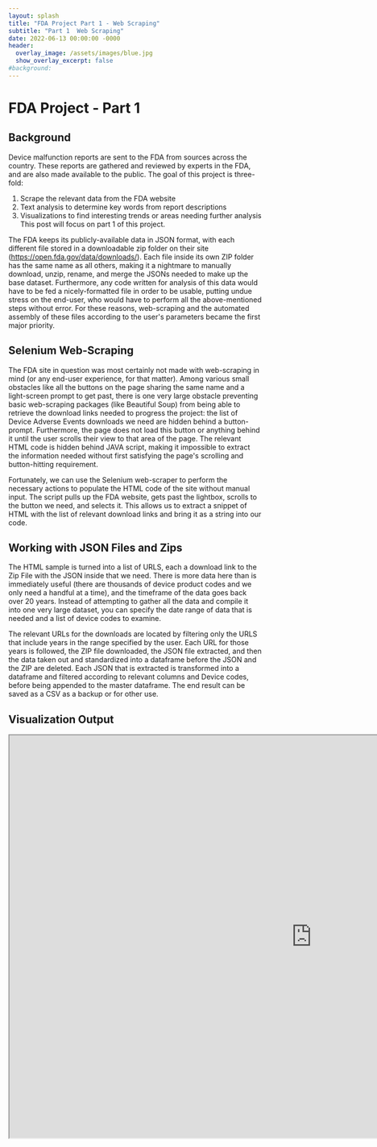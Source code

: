 ```yaml
---
layout: splash
title: "FDA Project Part 1 - Web Scraping"
subtitle: "Part 1  Web Scraping"
date: 2022-06-13 00:00:00 -0000
header:
  overlay_image: /assets/images/blue.jpg
  show_overlay_excerpt: false
#background: 
---
```


# FDA Project - Part 1
## Background
Device malfunction reports are sent to the FDA from sources across the country. These reports are gathered and reviewed by experts in the FDA, and are also made available to the public. The goal of this project is three-fold:
1. Scrape the relevant data from the FDA website
2. Text analysis to determine key words from report descriptions
3. Visualizations to find interesting trends or areas needing further analysis
This post will focus on part 1 of this project.

The FDA keeps its publicly-available data in JSON format, with each different file stored in a downloadable zip folder on their site (https://open.fda.gov/data/downloads/). Each file inside its own ZIP folder has the same name as all others, making it a nightmare to manually download, unzip, rename, and merge the JSONs needed to make up the base dataset. Furthermore, any code written for analysis of this data would have to be fed a nicely-formatted file in order to be usable, putting undue stress on the end-user, who would have to perform all the above-mentioned steps without error. For these reasons, web-scraping and the automated assembly of these files according to the user's parameters became the first major priority.

## Selenium Web-Scraping
The FDA site in question was most certainly not made with web-scraping in mind (or any end-user experience, for that matter). Among various small obstacles like all the buttons on the page sharing the same name and a light-screen prompt to get past, there is one very large obstacle preventing basic web-scraping packages (like Beautiful Soup) from being able to retrieve the download links needed to progress the project: the list of Device Adverse Events downloads we need are hidden behind a button-prompt. Furthermore, the page does not load this button or anything behind it until the user scrolls their view to that area of the page. The relevant HTML code is hidden behind JAVA script, making it impossible to extract the information needed without first satisfying the page's scrolling and button-hitting requirement.

Fortunately, we can use the Selenium web-scraper to perform the necessary actions to populate the HTML code of the site without manual input. The script pulls up the FDA website, gets past the lightbox, scrolls to the button we need, and selects it. This allows us to extract a snippet of HTML with the list of relevant download links and bring it as a string into our code.

## Working with JSON Files and Zips
The HTML sample is turned into a list of URLS, each a download link to the Zip File with the JSON inside that we need. There is more data here than is immediately useful (there are thousands of device product codes and we only need a handful at a time), and the timeframe of the data goes back over 20 years. Instead of attempting to gather all the data and compile it into one very large dataset, you can specify the date range of data that is needed and a list of device codes to examine.

The relevant URLs for the downloads are located by filtering only the URLS that include years in the range specified by the user. Each URL for those years is followed, the ZIP file downloaded, the JSON file extracted, and then the data taken out and standardized into a dataframe before the JSON and the ZIP are deleted. Each JSON that is extracted is transformed into a dataframe and filtered according to relevant columns and Device codes, before being appended to the master dataframe. The end result can be saved as a CSV as a backup or for other use.

## Visualization Output
<iframe src="https://public.tableau.com/views/FDADeviceBarChartRaceHeart/BarChartRaceHeart?:language=en-US&publish=yes&:display_count=n&:origin=viz_share_link:showVizHome=no&:embed=true"
width="1200" height="800"></iframe>